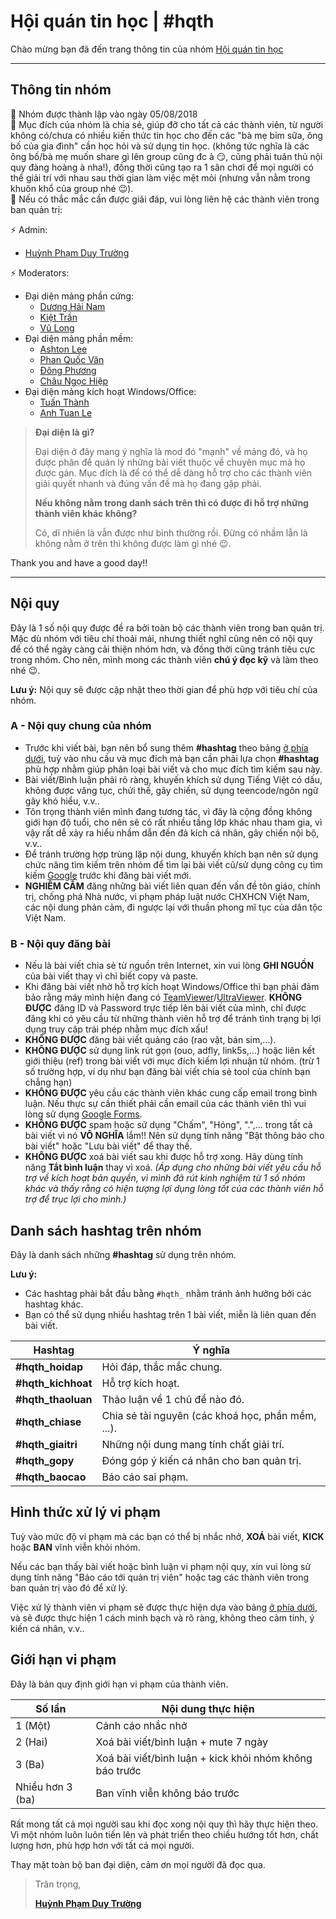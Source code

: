 # Hội quán tin học \| \#hqth

Chào mừng bạn đã đến trang thông tin của nhóm [Hội quán tin học](https://fb.com/groups/hoiquantinhoc/)

---

## Thông tin nhóm

:small_orange_diamond: Nhóm được thành lập vào ngày 05/08/2018  
:small_orange_diamond: Mục đích của nhóm là chia sẻ, giúp đỡ cho tất cả các thành viên, từ người không có/chưa có nhiều kiến thức tin học cho đến các "bà mẹ bỉm sữa, ông bố của gia đình" cần học hỏi và sử dụng tin học. (không tức nghĩa là các ông bố/bà mẹ muốn share gì lên group cũng đc à :smirk:, cũng phải tuân thủ nội quy đàng hoàng à nha!), đồng thời cũng tạo ra 1 sân chơi để mọi người có thể giải trí với nhau sau thời gian làm việc mệt mỏi (nhưng vẫn nằm trong khuôn khổ của group nhé :wink:).  
:small_orange_diamond: Nếu có thắc mắc cần được giải đáp, vui lòng liên hệ các thành viên trong ban quản trị:

:zap: Admin\:  

* [Huỳnh Phạm Duy Trường](https://www.facebook.com/100003406471977)

:zap: Moderators\:

* Đại diện mảng phần cứng\:
  * [Dương Hải Nam](https://www.facebook.com/duonghai.nam.1980)
  * [Kiệt Trần](https://www.facebook.com/kiettran.a7)
  * [Vũ Long](https://www.facebook.com/socbay66)
* Đại diện mảng phần mềm\:
  * [Ashton Lee](https://www.facebook.com/AshtonLee.IT)
  * [Phan Quốc Văn](https://www.facebook.com/phanquocvan)
  * [Đông Phương](https://www.facebook.com/dongphuong2102)
  * [Châu Ngọc Hiệp](https://www.facebook.com/hiepchau96)
* Đại diện mảng kích hoạt Windows/Office\:
  * [Tuấn Thành](https://www.facebook.com/tuanthanh1502)
  * [Anh Tuan Le](https://www.facebook.com/anhtuanle.ktc)

> **Đại diện là gì?**
>
> Đại diện ở đây mang ý nghĩa là mod đó "mạnh" về mảng đó, và họ được phân để quản lý những bài viết thuộc về chuyên mục mà họ được gán. Mục đích là để có thể dễ dàng hỗ trợ cho các thành viên giải quyết nhanh và đúng vấn đề mà họ đang gặp phải.
>
> **Nếu không nằm trong danh sách trên thì có được đi hỗ trợ những thành viên khác không?**
>
> Có, dĩ nhiên là vẫn được như bình thường rồi. Đừng có nhầm lẫn là không nằm ở trên thì không được làm gì nhé :wink:.

Thank you and have a good day!!

---

## Nội quy

Đây là 1 số nội quy được đề ra bởi toàn bộ các thành viên trong ban quản trị. Mặc dù nhóm với tiêu chí thoải mái, nhưng thiết nghĩ cũng nên có nội quy để có thể ngày càng cải thiện nhóm hơn, và đồng thời cũng tránh tiêu cực trong nhóm. Cho nên, mình mong các thành viên **chú ý đọc kỹ** và làm theo nhé :wink:.

**Lưu ý:** Nội quy sẽ được cập nhật theo thời gian để phù hợp với tiêu chí của nhóm.

### A - Nội quy chung của nhóm

* Trước khi viết bài, bạn nên bổ sung thêm **#hashtag** theo bảng [ở phía dưới](#danh-sách-hashtag-trên-nhóm), tuỳ vào nhu cầu và mục đích mà bạn cần phải lựa chọn **#hashtag** phù hợp nhằm giúp phân loại bài viết và cho mục đích tìm kiếm sau này.
* Bài viết/Bình luận phải rõ ràng, khuyến khích sử dụng Tiếng Việt có dấu, không được văng tục, chửi thề, gây chiến, sử dụng teencode/ngôn ngữ gây khó hiểu, v.v..
* Tôn trọng thành viên mình đang tương tác, vì đây là cộng đồng không giới hạn độ tuổi, cho nên sẽ có rất nhiều tầng lớp khác nhau tham gia, vì vậy rất dễ xảy ra hiểu nhầm dẫn đến đả kích cá nhân, gây chiến nội bộ, v.v..
* Để tránh trường hợp trùng lặp nội dung, khuyến khích bạn nên sử dụng chức năng tìm kiếm trên nhóm để tìm lại bài viết cũ/sử dụng công cụ tìm kiếm [Google](https://www.google.com/) trước khi đăng bài viết mới.
* **NGHIÊM CẤM** đăng những bài viết liên quan đến vấn đề tôn giáo, chính trị, chống phá Nhà nước, vi phạm pháp luật nước CHXHCN Việt Nam, các nội dung phản cảm, đi ngược lại với thuần phong mĩ tục của dân tộc Việt Nam.

### B - Nội quy đăng bài

* Nếu là bài viết chia sẻ từ nguồn trên Internet, xin vui lòng **GHI NGUỒN** của bài viết thay vì chỉ biết copy và paste.
* Khi đăng bài viết nhờ hỗ trợ kích hoạt Windows/Office thì bạn phải đảm bảo rằng máy mình hiện đang có [TeamViewer](https://www.teamviewer.com/en/products/teamviewer/)/[UltraViewer](https://ultraviewer.net/en/download.html). **KHÔNG ĐƯỢC** đăng ID và Password trực tiếp lên bài viết của mình, chỉ được đăng khi có yêu cầu từ những thành viên hỗ trợ để tránh tình trạng bị lợi dụng truy cập trái phép nhằm mục đích xấu!
* **KHÔNG ĐƯỢC** đăng bài viết quảng cáo (rao vặt, bán sim,...).
* **KHÔNG ĐƯỢC** sử dụng link rút gọn (ouo, adfly, link5s,...) hoặc liên kết giới thiệu (ref) trong bài viết với mục đích kiếm lợi nhuận từ nhóm. (trừ 1 số trường hợp, ví dụ như bạn đăng bài viết chia sẻ tool của chính bạn chẳng hạn)
* **KHÔNG ĐƯỢC** yêu cầu các thành viên khác cung cấp email trong bình luận. Nếu thực sự cần thiết phải cần email của các thành viên thì vui lòng sử dụng [Google Forms](https://docs.google.com/forms).
* **KHÔNG ĐƯỢC** spam hoặc sử dụng "Chấm", "Hóng", ".",... trong tất cả bài viết vì nó **VÔ NGHĨA** lắm!! Nên sử dụng tính năng "Bật thông báo cho bài viết" hoặc "Lưu bài viết" để thay thế.
* **KHÔNG ĐƯỢC** xoá bài viết sau khi được hỗ trợ xong. Hãy dùng tính năng **Tắt bình luận** thay vì xoá. *(Áp dụng cho những bài viết yêu cầu hỗ trợ về kích hoạt bản quyền, vì mình đã rút kinh nghiệm từ 1 số nhóm khác và thấy rằng có hiện tượng lợi dụng lòng tốt của các thành viên hỗ trợ để trục lợi cho mình.)*

## Danh sách hashtag trên nhóm

Đây là danh sách những **#hashtag** sử dụng trên nhóm.

**Lưu ý:**

* Các hashtag phải bắt đầu bằng `#hqth_` nhằm tránh ảnh hưởng bởi các hashtag khác.
* Bạn có thể sử dụng nhiều hashtag trên 1 bài viết, miễn là liên quan đến bài viết.

Hashtag | Ý nghĩa
------- | -------
 **#hqth_hoidap** | Hỏi đáp, thắc mắc chung.
 **#hqth_kichhoat** | Hỗ trợ kích hoạt.
 **#hqth_thaoluan** | Thảo luận về 1 chủ đề nào đó.
 **#hqth_chiase** | Chia sẻ tài nguyên (các khoá học, phần mềm, ...).
 **#hqth_giaitri** | Những nội dung mang tính chất giải trí.
 **#hqth_gopy** | Đóng góp ý kiến cá nhân cho ban quản trị.
 **#hqth_baocao** | Báo cáo sai phạm.

## Hình thức xử lý vi phạm

Tuỳ vào mức độ vi phạm mà các bạn có thể bị nhắc nhở, **XOÁ** bài viết, **KICK** hoặc **BAN** vĩnh viễn khỏi nhóm.

Nếu các bạn thấy bài viết hoặc bình luận vi phạm nội quy, xin vui lòng sử dụng tính năng "Báo cáo tới quản trị viên" hoặc tag các thành viên trong ban quản trị vào đó để xử lý.

Việc xử lý thành viên vi phạm sẽ được thực hiện dựa vào bảng [ở phía dưới](#giới-hạn-vi-phạm), và sẽ được thực hiện 1 cách minh bạch và rõ ràng, không theo cảm tính, ý kiến cá nhân, v.v..

## Giới hạn vi phạm

Đây là bản quy định giới hạn vi phạm của thành viên.

Số lần | Nội dung thực hiện
-------|-------------------
1 (Một) | Cảnh cáo nhắc nhở
2 (Hai) | Xoá bài viết/bình luận + mute 7 ngày
3 (Ba) | Xoá bài viết/bình luận + kick khỏi nhóm không báo trước
Nhiều hơn 3 (ba) | Ban vĩnh viễn không báo trước

Rất mong tất cả mọi người sau khi đọc xong nội quy thì hãy thực hiện theo. Vì một nhóm luôn luôn tiến lên và phát triển theo chiều hướng tốt hơn, chất lượng hơn, phù hợp hơn với tất cả mọi người.

Thay mặt toàn bộ ban đại diện, cảm ơn mọi người đã đọc qua.

> Trân trọng,  
>  
> **[Huỳnh Phạm Duy Trường](https://www.facebook.com/100003406471977)**
